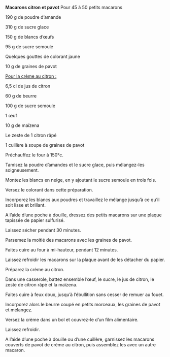 
**Macarons citron et pavot**
Pour 45 à 50 petits macarons

190 g de poudre d’amande

310 g de sucre glace

150 g de blancs d’œufs

95 g de sucre semoule

Quelques gouttes de colorant jaune

10 g de graines de pavot

<span style="text-decoration:underline;">Pour la crème au citron :</span>

6,5 cl de jus de citron

60 g de beurre

100 g de sucre semoule

1 œuf

10 g de maïzena

Le zeste de 1 citron râpé

1 cuillère à soupe de graines de pavot

Préchauffez le four à 150°c.

Tamisez la poudre d’amandes et le sucre glace, puis mélangez-les soigneusement.

Montez les blancs en neige, en y ajoutant le sucre semoule en trois fois.

Versez le colorant dans cette préparation.

Incorporez les blancs aux poudres et travaillez le mélange jusqu’à ce qu’il soit lisse et brillant.

A l’aide d’une poche à douille, dressez des petits macarons sur une plaque tapissée de papier sulfurisé.

Laissez sécher pendant 30 minutes.

Parsemez la moitié des macarons avec les graines de pavot.

Faites cuire au four à mi-hauteur, pendant 12 minutes.

Laissez refroidir les macarons sur la plaque avant de les détacher du papier.

Préparez la crème au citron.

Dans une casserole, battez ensemble l’œuf, le sucre, le jus de citron, le zeste de citron râpé et la maïzena.

Faites cuire à feux doux, jusqu’à l’ébullition sans cesser de remuer au fouet.

Incorporez alors le beurre coupé en petits morceaux, les graines de pavot et mélangez.

Versez la crème dans un bol et couvrez-le d’un film alimentaire.

Laissez refroidir.

A l’aide d’une poche à douille ou d’une cuillère, garnissez les macarons couverts de pavot de crème au citron, puis assemblez les avec un autre macaron.
